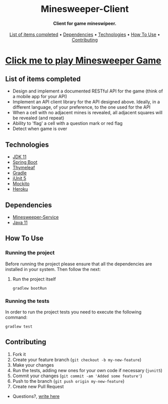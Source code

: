<h1 align="center">
  <br>
  <br>
  Minesweeper-Client
  <br>
</h1>
<h4 align="center">Client for game mineswipeer.</h4>
<p align="center">
  <a href="#list-of-items-completed">List of items completed</a> •
  <a href="#dependencies">Dependencies</a> •
  <a href="#technologies">Technologies</a> •
  <a href="#how-to-use">How To Use</a> •
  <a href="#contributing">Contributing</a>
</p>

# [Click me to play Minesweeper Game](https://minesweeper-client-ob.herokuapp.com/)  

##  List of items completed

* Design and implement a documented RESTful API for the game (think of a mobile app for your API)
* Implement an API client library for the API designed above. Ideally, in a different language, of your preference, to the one used for the API
* When a cell with no adjacent mines is revealed, all adjacent squares will be revealed (and repeat)
* Ability to 'flag' a cell with a question mark or red flag
* Detect when game is over



## Technologies 
* [JDK 11](https://www.oracle.com/index.html)
* [Spring Boot](https://projects.spring.io/spring-boot/)
* [Thymeleaf](https://www.thymeleaf.org/)
* [Gradle](https://gradle.org/)
* [jUnit 5](http://junit.org/junit5/)
* [Mockito](http://site.mockito.org/)
* [Heroku](https://www.sonarqube.org/)


## Dependencies
* [Minesweeper-Service](https://app.swaggerhub.com/apis/obarra-dev/MinesweeperApiRest/1.0.0)
* [Java 11](https://www.oracle.com/index.html)

## How To Use

### Running the project

Before running the project please ensure that all the dependencies are installed in your system. Then follow the next:


1. Run the project itself 

    ```
    gradlew bootRun 
    ```
### Running the tests

In order to run the project tests you need to execute the following command:

```
gradlew test 
```


## Contributing
1. Fork it
2. Create your feature branch (`git checkout -b my-new-feature`)
3. Make your changes
4. Run the tests, adding new ones for your own code if necessary (`junit5`)
5. Commit your changes (`git commit -am 'Added some feature'`)
6. Push to the branch (`git push origin my-new-feature`)
7. Create new Pull Request

* Questions?, <a href="mailto:barraomar12@gmail.com?Subject=Question about Game Mineswipeer" target="_blank">write here</a>
